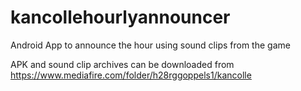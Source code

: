 kancollehourlyannouncer
=======================

Android App to announce the hour using sound clips from the game

APK and sound clip archives can be downloaded from
https://www.mediafire.com/folder/h28rggoppels1/kancolle

